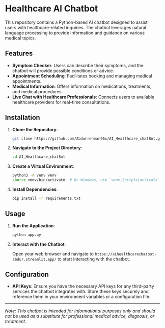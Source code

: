 # Healthcare AI Chatbot

This repository contains a Python-based AI chatbot designed to assist users with healthcare-related inquiries. The chatbot leverages natural language processing to provide information and guidance on various medical topics.

## Features

- **Symptom Checker**: Users can describe their symptoms, and the chatbot will provide possible conditions or advice.
- **Appointment Scheduling**: Facilitates booking and managing medical appointments.
- **Medical Information**: Offers information on medications, treatments, and medical procedures.
- **Live Chat with Healthcare Professionals**: Connects users to available healthcare providers for real-time consultations.

## Installation

1. **Clone the Repository**:

    ```bash
   git clone https://github.com/Abdurrehman96x/AI_Healthcare_chatBot.git
   ```


2. **Navigate to the Project Directory**:

    ```bash
   cd AI_Healthcare_chatBot
   ```


3. **Create a Virtual Environment**:

    ```bash
   python3 -m venv venv
   source venv/bin/activate  # On Windows, use `venv\Scripts\activate`
   ```


4. **Install Dependencies**:

    ```bash
   pip install -r requirements.txt
   ```


## Usage

1. **Run the Application**:

    ```bash
   python app.py
   ```


2. **Interact with the Chatbot**:

    Open your web browser and navigate to `https://aihealthcarechatbot-abdur.streamlit.app/` to start interacting with the chatbot.  

## Configuration

- **API Keys**: Ensure you have the necessary API keys for any third-party services the chatbot integrates with. Store these keys securely and reference them in your environment variables or a configuration file.


---

*Note: This chatbot is intended for informational purposes only and should not be used as a substitute for professional medical advice, diagnosis, or treatment.*

